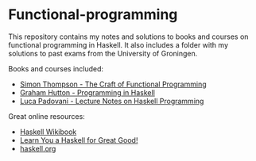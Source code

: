 # Functional-programming

This repository contains my notes and solutions to books and courses on functional programming in Haskell. It also includes a folder with my solutions to past exams from the University of Groningen.

Books and courses included:

- [Simon Thompson - The Craft of Functional Programming](thompson)
- [Graham Hutton - Programming in Haskell](hutton)
- [Luca Padovani - Lecture Notes on Haskell Programming](padovani)

Great online resources:

- [Haskell Wikibook](https://en.wikibooks.org/wiki/Haskell)
- [Learn You a Haskell for Great Good!](https://learnyouahaskell.com/chapters)
- [haskell.org](https://www.haskell.org/documentation/)